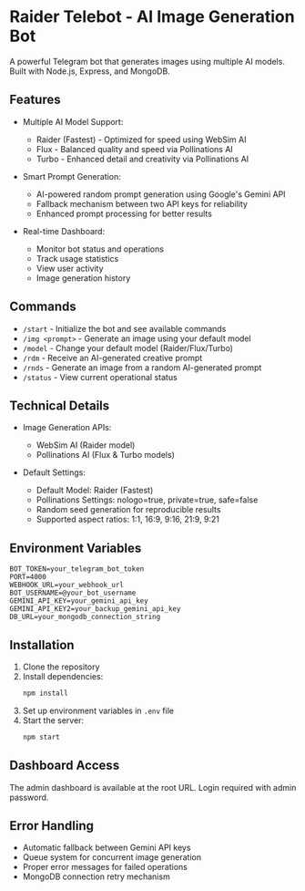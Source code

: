 # Raider Telebot - AI Image Generation Bot

A powerful Telegram bot that generates images using multiple AI models. Built with Node.js, Express, and MongoDB.

## Features

- Multiple AI Model Support:
  - Raider (Fastest) - Optimized for speed using WebSim AI
  - Flux - Balanced quality and speed via Pollinations AI
  - Turbo - Enhanced detail and creativity via Pollinations AI

- Smart Prompt Generation:
  - AI-powered random prompt generation using Google's Gemini API
  - Fallback mechanism between two API keys for reliability
  - Enhanced prompt processing for better results

- Real-time Dashboard:
  - Monitor bot status and operations
  - Track usage statistics
  - View user activity
  - Image generation history

## Commands

- `/start` - Initialize the bot and see available commands
- `/img <prompt>` - Generate an image using your default model
- `/model` - Change your default model (Raider/Flux/Turbo)
- `/rdm` - Receive an AI-generated creative prompt
- `/rnds` - Generate an image from a random AI-generated prompt
- `/status` - View current operational status

## Technical Details

- Image Generation APIs:
  - WebSim AI (Raider model)
  - Pollinations AI (Flux & Turbo models)

- Default Settings:
  - Default Model: Raider (Fastest)
  - Pollinations Settings: nologo=true, private=true, safe=false
  - Random seed generation for reproducible results
  - Supported aspect ratios: 1:1, 16:9, 9:16, 21:9, 9:21

## Environment Variables

```env
BOT_TOKEN=your_telegram_bot_token
PORT=4000
WEBHOOK_URL=your_webhook_url
BOT_USERNAME=@your_bot_username
GEMINI_API_KEY=your_gemini_api_key
GEMINI_API_KEY2=your_backup_gemini_api_key
DB_URL=your_mongodb_connection_string
```

## Installation

1. Clone the repository
2. Install dependencies:
   ```bash
   npm install
   ```
3. Set up environment variables in `.env` file
4. Start the server:
   ```bash
   npm start
   ```

## Dashboard Access

The admin dashboard is available at the root URL. Login required with admin password.

## Error Handling

- Automatic fallback between Gemini API keys
- Queue system for concurrent image generation
- Proper error messages for failed operations
- MongoDB connection retry mechanism